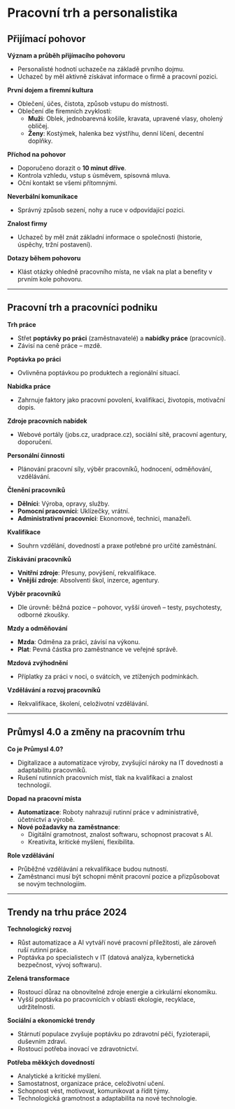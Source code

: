   # Pracovní trh a personalistika

## Přijímací pohovor

**Význam a průběh přijímacího pohovoru**  
- Personalisté hodnotí uchazeče na základě prvního dojmu.  
- Uchazeč by měl aktivně získávat informace o firmě a pracovní pozici.  

**První dojem a firemní kultura**  
- Oblečení, účes, čistota, způsob vstupu do místnosti.  
- Oblečení dle firemních zvyklostí:  
  - **Muži**: Oblek, jednobarevná košile, kravata, upravené vlasy, oholený obličej.  
  - **Ženy**: Kostýmek, halenka bez výstřihu, denní líčení, decentní doplňky.  

**Příchod na pohovor**  
- Doporučeno dorazit o **10 minut dříve**.  
- Kontrola vzhledu, vstup s úsměvem, spisovná mluva.  
- Oční kontakt se všemi přítomnými.  

**Neverbální komunikace**  
- Správný způsob sezení, nohy a ruce v odpovídající pozici.  

**Znalost firmy**  
- Uchazeč by měl znát základní informace o společnosti (historie, úspěchy, tržní postavení).  

**Dotazy během pohovoru**  
- Klást otázky ohledně pracovního místa, ne však na plat a benefity v prvním kole pohovoru.  

---

## Pracovní trh a pracovníci podniku

**Trh práce**  
- Střet **poptávky po práci** (zaměstnavatelé) a **nabídky práce** (pracovníci).  
- Závisí na ceně práce – mzdě.  

**Poptávka po práci**  
- Ovlivněna poptávkou po produktech a regionální situací.  

**Nabídka práce**  
- Zahrnuje faktory jako pracovní povolení, kvalifikaci, životopis, motivační dopis.  

**Zdroje pracovních nabídek**  
- Webové portály (jobs.cz, uradprace.cz), sociální sítě, pracovní agentury, doporučení.  

**Personální činnosti**  
- Plánování pracovní síly, výběr pracovníků, hodnocení, odměňování, vzdělávání.  

**Členění pracovníků**  
- **Dělníci**: Výroba, opravy, služby.  
- **Pomocní pracovníci**: Uklízečky, vrátní.  
- **Administrativní pracovníci**: Ekonomové, technici, manažeři.  

**Kvalifikace**  
- Souhrn vzdělání, dovedností a praxe potřebné pro určité zaměstnání.  

**Získávání pracovníků**  
- **Vnitřní zdroje**: Přesuny, povýšení, rekvalifikace.  
- **Vnější zdroje**: Absolventi škol, inzerce, agentury.  

**Výběr pracovníků**  
- Dle úrovně: běžná pozice – pohovor, vyšší úroveň – testy, psychotesty, odborné zkoušky.  

**Mzdy a odměňování**  
- **Mzda**: Odměna za práci, závisí na výkonu.  
- **Plat**: Pevná částka pro zaměstnance ve veřejné správě.  

**Mzdová zvýhodnění**  
- Příplatky za práci v noci, o svátcích, ve ztížených podmínkách.  

**Vzdělávání a rozvoj pracovníků**  
- Rekvalifikace, školení, celoživotní vzdělávání.  

---

## Průmysl 4.0 a změny na pracovním trhu

**Co je Průmysl 4.0?**  
- Digitalizace a automatizace výroby, zvyšující nároky na IT dovednosti a adaptabilitu pracovníků.  
- Rušení rutinních pracovních míst, tlak na kvalifikaci a znalost technologií.  

**Dopad na pracovní místa**  
- **Automatizace**: Roboty nahrazují rutinní práce v administrativě, účetnictví a výrobě.  
- **Nové požadavky na zaměstnance**:  
  - Digitální gramotnost, znalost softwaru, schopnost pracovat s AI.  
  - Kreativita, kritické myšlení, flexibilita.  

**Role vzdělávání**  
- Průběžné vzdělávání a rekvalifikace budou nutností.  
- Zaměstnanci musí být schopni měnit pracovní pozice a přizpůsobovat se novým technologiím.  

---

## Trendy na trhu práce 2024

**Technologický rozvoj**  
- Růst automatizace a AI vytváří nové pracovní příležitosti, ale zároveň ruší rutinní práce.  
- Poptávka po specialistech v IT (datová analýza, kybernetická bezpečnost, vývoj softwaru).  

**Zelená transformace**  
- Rostoucí důraz na obnovitelné zdroje energie a cirkulární ekonomiku.  
- Vyšší poptávka po pracovnících v oblasti ekologie, recyklace, udržitelnosti.  

**Sociální a ekonomické trendy**  
- Stárnutí populace zvyšuje poptávku po zdravotní péči, fyzioterapii, duševním zdraví.  
- Rostoucí potřeba inovací ve zdravotnictví.  

**Potřeba měkkých dovedností**  
- Analytické a kritické myšlení.  
- Samostatnost, organizace práce, celoživotní učení.  
- Schopnost vést, motivovat, komunikovat a řídit týmy.  
- Technologická gramotnost a adaptabilita na nové technologie.  
